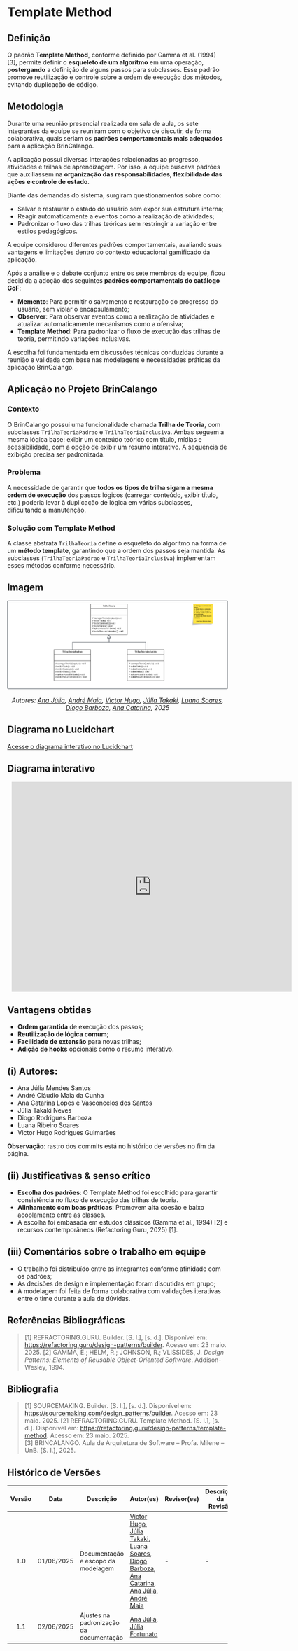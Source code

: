 # Template Method 

## Definição
O padrão **Template Method**, conforme definido por Gamma et al. (1994) [3], permite definir o **esqueleto de um algoritmo** em uma operação, **postergando** a definição de alguns passos para subclasses. Esse padrão promove reutilização e controle sobre a ordem de execução dos métodos, evitando duplicação de código.

## Metodologia

Durante uma reunião presencial realizada em sala de aula, os sete integrantes da equipe se reuniram com o objetivo de discutir, de forma colaborativa, quais seriam os **padrões comportamentais mais adequados** para a aplicação BrinCalango.

A aplicação possui diversas interações relacionadas ao progresso, atividades e trilhas de aprendizagem. Por isso, a equipe buscava padrões que auxiliassem na **organização das responsabilidades, flexibilidade das ações e controle de estado**.

Diante das demandas do sistema, surgiram questionamentos sobre como:

- Salvar e restaurar o estado do usuário sem expor sua estrutura interna;
- Reagir automaticamente a eventos como a realização de atividades;
- Padronizar o fluxo das trilhas teóricas sem restringir a variação entre estilos pedagógicos.

A equipe considerou diferentes padrões comportamentais, avaliando suas vantagens e limitações dentro do contexto educacional gamificado da aplicação.

Após a análise e o debate conjunto entre os sete membros da equipe, ficou decidida a adoção dos seguintes **padrões comportamentais do catálogo GoF**:

- **Memento**: Para permitir o salvamento e restauração do progresso do usuário, sem violar o encapsulamento;
- **Observer**: Para observar eventos como a realização de atividades e atualizar automaticamente mecanismos como a ofensiva;
- **Template Method**: Para padronizar o fluxo de execução das trilhas de teoria, permitindo variações inclusivas.

A escolha foi fundamentada em discussões técnicas conduzidas durante a reunião e validada com base nas modelagens e necessidades práticas da aplicação BrinCalango.


## Aplicação no Projeto BrinCalango

### Contexto
O BrinCalango possui uma funcionalidade chamada **Trilha de Teoria**, com subclasses `TrilhaTeoriaPadrao` e `TrilhaTeoriaInclusiva`. Ambas seguem a mesma lógica base: exibir um conteúdo teórico com título, mídias e acessibilidade, com a opção de exibir um resumo interativo. A sequência de exibição precisa ser padronizada.

### Problema
A necessidade de garantir que **todos os tipos de trilha sigam a mesma ordem de execução** dos passos lógicos (carregar conteúdo, exibir título, etc.) poderia levar à duplicação de lógica em várias subclasses, dificultando a manutenção.

### Solução com Template Method
A classe abstrata `TrilhaTeoria` define o esqueleto do algoritmo na forma de um **método template**, garantindo que a ordem dos passos seja mantida:
As subclasses (`TrilhaTeoriaPadrao` e `TrilhaTeoriaInclusiva`) implementam esses métodos conforme necessário.

## Imagem

<div align="center">

![Diagrama do Template Method](../assets/ModelagemTemplateMethod.png)

</div>

<p align="center"><em>Autores: 
<a href="mailto:ailujana@gmail.com">Ana Júlia</a>, 
<a href="mailto:acmc.0410@gmail.com">André Maia</a>,
<a href="mailto:victorhugorodriguesguimaraes@gmail.com">Victor Hugo</a>, 
<a href="mailto:julia.takaki@gmail.com">Júlia Takaki</a>, 
<a href="mailto:luana.soares0901@gmail.com">Luana Soares</a>, 
<a href="mailto:diogorodriguesbb@gmail.com">Diogo Barboza</a>, 
<a href="mailto:an4catarina@gmail.com">Ana Catarina</a>, 2025</em></p>

## Diagrama no Lucidchart

[Acesse o diagrama interativo no Lucidchart](https://lucid.app/lucidchart/ab4b32b3-4349-4cbd-90ad-b51ce4c55466/edit?viewport_loc=-2825%2C-1381%2C4989%2C2373%2C0_0&invitationId=inv_4a43ec74-d298-437f-803c-87bfacedd241)

## Diagrama interativo

<div style="width: 640px; height: 480px; margin: 10px; position: relative;"><iframe allowfullscreen frameborder="0" style="width:640px; height:480px" src="https://lucid.app/documents/embedded/ab4b32b3-4349-4cbd-90ad-b51ce4c55466" id="se8kNbQzaXBk"></iframe></div>


## Vantagens obtidas

- **Ordem garantida** de execução dos passos;
- **Reutilização de lógica comum**;
- **Facilidade de extensão** para novas trilhas;
- **Adição de hooks** opcionais como o resumo interativo.

## (i) Autores:
- Ana Júlia Mendes Santos  
- André Cláudio Maia da Cunha
- Ana Catarina Lopes e Vasconcelos dos Santos
- Júlia Takaki Neves
- Diogo Rodrigues Barboza
- Luana Ribeiro Soares
- Victor Hugo Rodrigues Guimarães

**Observação**: rastro dos commits está no histórico de versões no fim da página.

## (ii) Justificativas & senso crítico

- **Escolha dos padrões**: O Template Method foi escolhido para garantir consistência no fluxo de execução das trilhas de teoria.
- **Alinhamento com boas práticas**: Promovem alta coesão e baixo acoplamento entre as classes.
- A escolha foi embasada em estudos clássicos (Gamma et al., 1994) [2] e recursos contemporâneos (Refactoring.Guru, 2025) [1].

## (iii) Comentários sobre o trabalho em equipe

- O trabalho foi distribuído entre as integrantes conforme afinidade com os padrões;
- As decisões de design e implementação foram discutidas em grupo;
- A modelagem foi feita de forma colaborativa com validações iterativas entre o time durante a aula de dúvidas.

## Referências Bibliográficas

> [1] REFRACTORING.GURU. Builder. [S. l.], [s. d.]. Disponível em: https://refactoring.guru/design-patterns/builder. Acesso em: 23 maio. 2025. 
> [2] GAMMA, E.; HELM, R.; JOHNSON, R.; VLISSIDES, J. *Design Patterns: Elements of Reusable Object-Oriented Software*. Addison-Wesley, 1994.  

## Bibliografia 
> [1] SOURCEMAKING. Builder. [S. l.], [s. d.]. Disponível em: https://sourcemaking.com/design_patterns/builder. Acesso em: 23 maio. 2025. 
> [2] REFRACTORING.GURU. Template Method. [S. l.], [s. d.]. Disponível em: https://refactoring.guru/design-patterns/template-method. Acesso em: 23 maio. 2025.  
> [3] BRINCALANGO. Aula de Arquitetura de Software – Profa. Milene – UnB. [S. l.], 2025.

##  Histórico de Versões

| Versão | Data       | Descrição                                    | Autor(es)                                                                                              | Revisor(es)                                      | Descrição da Revisão                                                                                  | Commits |
| :----: | ---------- | -------------------------------------------- | ------------------------------------------------------------------------------------------------------ | ------------------------------------------------ | ------------------------------------------------------------------------------------------------------ | ------- |
| 1.0    | 01/06/2025 | Documentação e escopo da modelagem           | [Victor Hugo](mailto:victorhugorodriguesguimaraes@gmail.com), [Júlia Takaki](mailto:julia.takaki@gmail.com), [Luana Soares](mailto:luana.soares0901@gmail.com), [Diogo Barboza](mailto:diogorodriguesbb@gmail.com), [Ana Catarina](mailto:an4catarina@gmail.com), [Ana Júlia](mailto:ailujana@gmail.com), [André Maia](mailto:acmc.0410@gmail.com) | - | - | [Commit 1](https://github.com/UnBArqDsw2025-1-Turma02/2025.1-T02-_G1_BrinCalango_Entrega_03/commit/1c56a6207dacd49e15db38ae6d41167a5aa2f359) |
| 1.1 | 02/06/2025 | Ajustes na padronização da documentação | [Ana Júlia](https://github.com/ailujana), [Júlia Fortunato](http://github.com/julia-fortunato) | | | |